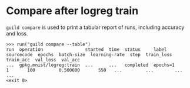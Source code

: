# Compare after logreg train

`guild compare` is used to print a tabular report of runs, including
accuracy and loss.

    >>> run("guild compare --table")
    run  operation                started  time  status     label     sourcecode  epochs  batch-size  learning-rate  step  train_loss  train_acc  val_loss  val_acc
    ...  gpkg.mnist/logreg:train  ...      ...   completed  epochs=1              1       100         0.500000       550   ...         ...        ...       ...
    <exit 0>
